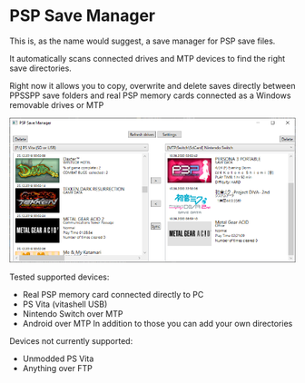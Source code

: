 # PSP Save Manager
This is, as the name would suggest, a save manager for PSP save files. 

It automatically scans connected drives and MTP devices to find the right save directories. 

Right now it allows you to copy, overwrite and delete saves directly between PPSSPP save folders and real PSP memory cards 
connected as a Windows removable drives or MTP

![Preview image](preview1.png)

Tested supported devices:
- Real PSP memory card connected directly to PC
- PS Vita (vitashell USB)
- Nintendo Switch over MTP
- Android over MTP
In addition to those you can add your own directories

Devices not currently supported:
- Unmodded PS Vita
- Anything over FTP